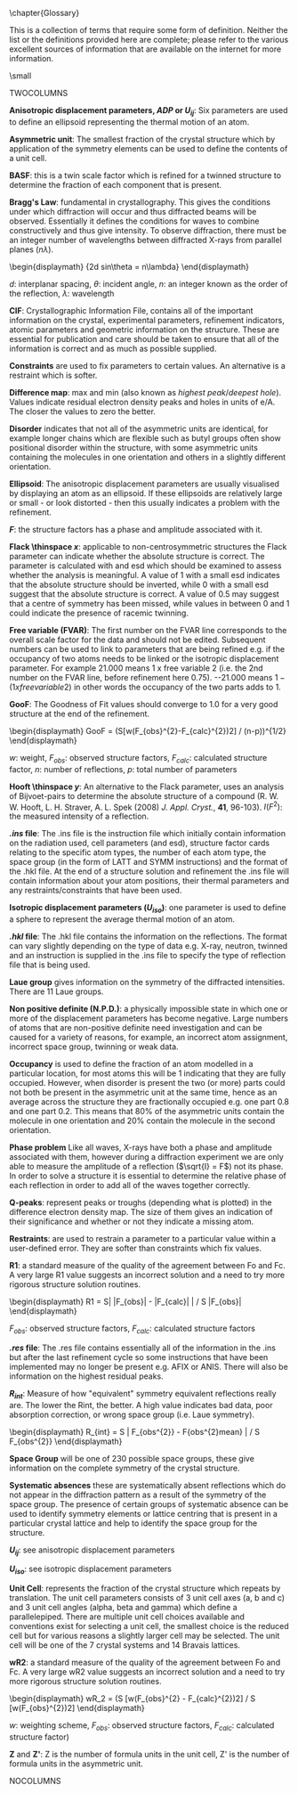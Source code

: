 \chapter{Glossary}

This is a collection of terms that require some form of definition. Neither the list or the definitions provided here are complete; please refer to the various excellent sources of information that are available on the internet for more information.

\small

TWOCOLUMNS

**Anisotropic displacement parameters,  *ADP* or $U_{ij}$**:  Six parameters are used to define an ellipsoid representing the thermal motion of an atom.

**Asymmetric unit**: The smallest fraction of the crystal structure which by application of the symmetry elements can be used to define the contents of a unit cell.

**BASF**: this is a twin scale factor which is refined for a twinned structure to determine the fraction of each component that is present.

**Bragg's Law**: fundamental in crystallography. This gives the conditions under which diffraction will occur and thus diffracted beams will be observed. Essentially it defines the conditions for waves to combine constructively and thus give intensity. To observe diffraction, there must be an integer number of wavelengths between diffracted X-rays from parallel planes ($n\lambda$).

\begin{displaymath}
{2d sin\theta = n\lambda}
\end{displaymath}

$d$: interplanar spacing, $\theta$: incident angle, $n$: an integer known as the order of the reflection, $\lambda$: wavelength

**CIF**: Crystallographic Information File, contains all of the important information on the crystal, experimental parameters, refinement indicators, atomic parameters and geometric information on the structure. These are essential for publication and care should be taken to ensure that all of the information is correct and as much as possible supplied.

**Constraints** are used to fix parameters to certain values. An alternative is a restraint which is softer.

**Difference map**: max and min (also known as *highest peak*/*deepest hole*). Values indicate residual electron density peaks and holes in units of e/A. The closer the values to zero the better.

**Disorder** indicates that not all of the asymmetric units are identical, for example longer chains which are flexible such as butyl groups often show positional disorder within the structure, with some asymmetric units containing the molecules in one orientation and others in a slightly different orientation.

**Ellipsoid**: The anisotropic displacement parameters are usually visualised by displaying an atom as an ellipsoid. If these ellipsoids are relatively large or small - or look distorted - then this usually indicates a problem with the refinement.

**$F$**: the structure factors has a phase and amplitude associated with it.

**Flack \thinspace $x$**: applicable to non-centrosymmetric structures the Flack parameter can indicate whether the absolute structure is correct. The parameter is calculated with and esd which should be examined to assess whether the analysis is meaningful. A value of 1 with a small esd indicates that the absolute structure should be inverted, while 0 with a small esd suggest that the absolute structure is correct. A value of 0.5 may suggest that a centre of symmetry has been missed, while values in between 0 and 1 could indicate the presence of racemic twinning.

**Free variable (FVAR)**: The first number on the FVAR line corresponds to the overall scale factor for the data and should not be edited. Subsequent numbers can be used to link to parameters that are being refined e.g. if the occupancy of two atoms needs to be linked or the isotropic displacement parameter. For example 21.000 means 1 x free variable 2 (i.e. the 2nd number on the FVAR line, before refinement here 0.75). --21.000 means $1 - (1 x free variable 2)$ in other words the occupancy of the two parts adds to 1.

**GooF**: The Goodness of Fit values should converge to 1.0 for a very good structure at the end of the refinement.

\begin{displaymath}
GooF = (S[w(F_{obs}^{2}-F_{calc}^{2})2] / (n-p))^{1/2}
\end{displaymath}

$w$: weight, $F_{obs}$: observed structure factors, $F_{calc}$: calculated structure factor, $n$: number of reflections, $p$: total number of parameters

**Hooft \thinspace $y$**: An alternative to the Flack parameter, uses an analysis of Bijvoet-pairs to determine the absolute structure of a compound (R. W. W. Hooft, L. H. Straver, A. L. Spek (2008) *J. Appl. Cryst.*, **41**, 96-103).
$I(F^{2})$: the measured intensity of a reflection.

**_.ins_ file**: The .ins file is the instruction file which initially contain information on the radiation used, cell parameters (and esd), structure factor cards relating to the specific atom types, the number of each atom type, the space group (in the form of LATT and SYMM instructions) and the format of the .hkl file. At the end of a structure solution and refinement the .ins file will contain information about your atom positions, their thermal parameters and any restraints/constraints that have been used.

**Isotropic displacement parameters ($U_{iso}$)**: one parameter is used to define a sphere to represent the average thermal motion of an atom.

**_.hkl_ file**: The .hkl file contains the information on the reflections. The format can vary slightly depending on the type of data e.g. X-ray, neutron, twinned and an instruction is supplied in the .ins file to specify the type of reflection file that is being used.

**Laue group** gives information on the symmetry of the diffracted intensities. There are 11 Laue groups.

**Non positive definite (N.P.D.)**: a physically impossible state in which one or more of the displacement parameters has become negative. Large numbers of atoms that are non-positive definite need investigation and can be caused for a variety of reasons, for example, an incorrect atom assignment, incorrect space group, twinning or weak data.

**Occupancy** is used to define the fraction of an atom modelled in a particular location, for most atoms this will be 1 indicating that they are fully occupied. However, when disorder is present the two (or more) parts could not both be present in the asymmetric unit at the same time, hence as an average across the structure they are fractionally occupied e.g. one part 0.8 and one part 0.2. This means that 80% of the asymmetric units contain the molecule in one orientation and 20% contain the molecule in the second orientation.

**Phase problem** Like all waves, X-rays have both a phase and amplitude associated with them, however during a diffraction experiment we are only able to measure the amplitude of a reflection ($\sqrt{I} = F$) not its phase. In order to solve a structure it is essential to determine the relative phase of each reflection in order to add all of the waves together correctly.

**Q-peaks**: represent peaks or troughs (depending what is plotted) in the difference electron density map. The size of them gives an indication of their significance and whether or not they indicate a missing atom.

**Restraints**: are used to restrain a parameter to a particular value within a user-defined error. They are softer than constraints which fix values.

**R1**: a standard measure of the quality of the agreement between Fo and Fc. A very large R1 value suggests an incorrect solution and a need to try more rigorous structure solution routines.

\begin{displaymath}
R1 = S| |F_{obs}| - |F_{calc}| | / S |F_{obs}|
\end{displaymath}

$F_{obs}$: observed structure factors, $F_{calc}$: calculated structure factors

**_.res_ file**: The .res file contains essentially all of the information in the .ins but after the last refinement cycle so some instructions that have been implemented may no longer be present e.g. AFIX or ANIS. There will also be information on the highest residual peaks.

**$R_{int}$**: Measure of how "equivalent" symmetry equivalent reflections really are. The lower the Rint, the better. A high value indicates bad data, poor absorption correction, or wrong space group (i.e. Laue symmetry).

\begin{displaymath}
R_{int} = S | F_{obs^{2}} - F{obs^{2}mean} | / S F_{obs^{2}}
\end{displaymath}

**Space Group** will be one of 230 possible space groups, these give information on the complete symmetry of the crystal structure.

**Systematic absences** these are systematically absent reflections which do not appear in the diffraction pattern as a result of the symmetry of the space group. The presence of certain groups of systematic absence can be used to identify symmetry elements or lattice centring that is present in a particular crystal lattice and help to identify the space group for the structure.

**$U_{ij}$**: see anisotropic displacement parameters

**$U_{iso}$**: see isotropic displacement parameters

**Unit Cell**: represents the fraction of the crystal structure which repeats by translation. The unit cell parameters consists of 3 unit cell axes (a, b and c) and 3 unit cell angles (alpha, beta and gamma) which define a parallelepiped. There are multiple unit cell choices available and conventions exist for selecting a unit cell, the smallest choice is the reduced cell but for various reasons a slightly larger cell may be selected. The unit cell will be one of the 7 crystal systems and 14 Bravais lattices.

**wR2**: a standard measure of the quality of the agreement between Fo and Fc. A very large wR2 value suggests an incorrect solution and a need to try more rigorous structure solution routines.

\begin{displaymath}
wR_2 = (S [w(F_{obs}^{2} - F_{calc}^{2})2] / S [w(F_{obs}^{2})2]
\end{displaymath}

$w$: weighting scheme, $F_{obs}$: observed structure factors, $F_{calc}$: calculated structure factor)

**Z** and **Z'**: Z is the number of formula units in the unit cell, Z' is the number of formula units in the asymmetric unit.

NOCOLUMNS